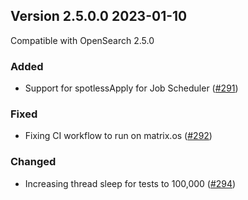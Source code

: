 ## Version 2.5.0.0 2023-01-10

Compatible with OpenSearch 2.5.0

### Added
*  Support for spotlessApply for Job Scheduler ([#291](https://github.com/opensearch-project/job-scheduler/pull/291))

### Fixed
* Fixing CI workflow to run on matrix.os ([#292](https://github.com/opensearch-project/job-scheduler/pull/292))

### Changed
* Increasing thread sleep for tests to 100,000 ([#294](https://github.com/opensearch-project/job-scheduler/pull/294))
